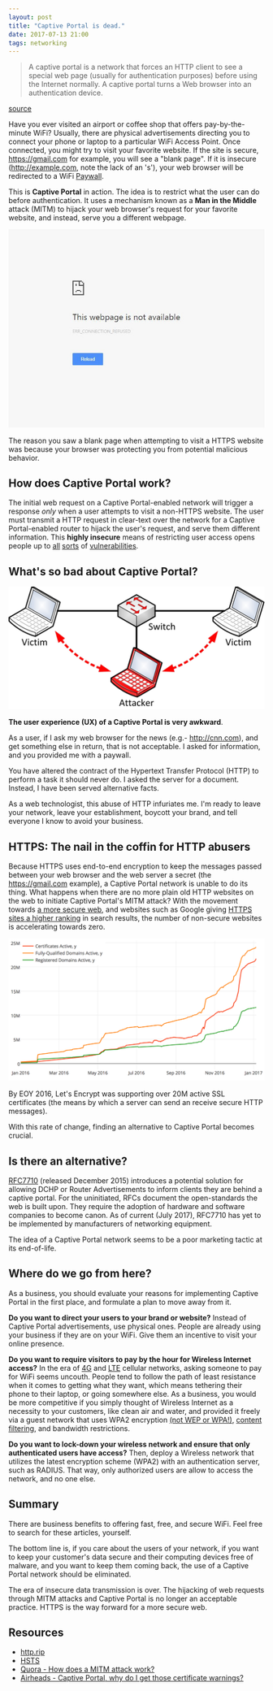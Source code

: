```yaml
---
layout: post
title: "Captive Portal is dead."
date: 2017-07-13 21:00
tags: networking
---
```


> A captive portal is a network that forces an HTTP client to see a special web
> page (usually for authentication purposes) before using the Internet normally.
> A captive portal turns a Web browser into an authentication device.

[source](https://grpugh.wordpress.com/2014/10/29/an-undocumented-change-to-captive-network-assistant-settings-in-os-x-10-10-yosemite/)

Have you ever visited an airport or coffee shop that offers pay-by-the-minute WiFi?
Usually, there are physical advertisements directing you to connect your phone or
laptop to a particular WiFi Access Point. Once connected, you might try to visit
your favorite website. If the site is secure, <https://gmail.com> for example,
you will see a "blank page". If it is insecure (<http://example.com>, note the
lack of an 's'), your web browser will be redirected to a WiFi
[Paywall](https://en.wikipedia.org/wiki/Paywall).

This is **Captive Portal** in action. The idea is to restrict what the user can do
before authentication. It uses a mechanism known as a **Man in the Middle** attack
(MITM) to hijack your web browser's request for your favorite website, and instead,
serve you a different webpage.

![Google Chrome: webpage not available](/assets/images/webpage-not-available.jpg)

The reason you saw a blank page when attempting to visit a HTTPS website was
because your browser was protecting you from potential malicious behavior.

## How does Captive Portal work?

The initial web request on a Captive Portal-enabled network will trigger a response
_only_ when a user attempts to visit a non-HTTPS website. The user must transmit
a HTTP request in clear-text over the network for a Captive Portal-enabled router
to hijack the user's request, and serve them different information. This
**highly insecure** means of restricting user access opens people up to
[all](http://http.rip/)
[sorts](https://www.troyhunt.com/ssl-is-not-about-encryption/) of
[vulnerabilities](https://arstechnica.com/tech-policy/2013/04/how-a-banner-ad-for-hs-ok/).

## What's so bad about Captive Portal?

![MITM](/assets/images/mitm.jpg)

**The user experience (UX) of a Captive Portal is very awkward**.

As a user, if I ask my web browser for the news (e.g.- <http://cnn.com>), and
get something else in return, that is not acceptable. I asked for information,
and you provided me with a paywall.

You have altered the contract of the Hypertext Transfer Protocol (HTTP) to
perform a task it should never do. I asked the server for a document. Instead, I
have been served alternative facts.

As a web technologist, this abuse of HTTP infuriates me. I'm ready to leave your
network, leave your establishment, boycott your brand, and tell everyone I know
to avoid your business.

## HTTPS: The nail in the coffin for HTTP abusers

Because HTTPS uses end-to-end encryption to keep the messages passed between your
web browser and the web server a secret (the <https://gmail.com> example),
a Captive Portal network is unable to do its thing. What happens when there are
no more plain old HTTP websites on the web to initiate Captive Portal's MITM attack?
With the movement towards
[a more secure web](https://letsencrypt.org/2014/11/18/announcing-lets-encrypt.html),
and websites such as Google giving
[HTTPS sites a higher ranking](https://webmasters.googleblog.com/2014/08/https-as-ranking-signal.html)
in search results, the number of non-secure websites is accelerating towards zero.

![Let's Encrypt 2016 Statistics](/assets/images/2016-https-cert-stats.png)

By EOY 2016, Let's Encrypt was supporting over 20M active SSL certificates (the
means by which a server can send an receive secure HTTP messages).

With this rate of change, finding an alternative to Captive Portal becomes crucial.

## Is there an alternative?

[RFC7710](https://tools.ietf.org/html/rfc7710) (released December 2015)
introduces a potential solution for allowing DCHP or Router Advertisements to
inform clients they are behind a captive portal. For the uninitiated, RFCs
document the open-standards the web is built upon. They require the adoption of
hardware and software companies to become canon. As of current (July 2017),
RFC7710 has yet to be implemented by manufacturers of networking equipment.

The idea of a Captive Portal network seems to be a poor marketing tactic at its
end-of-life.

## Where do we go from here?

As a business, you should evaluate your reasons for implementing Captive Portal
in the first place, and formulate a plan to move away from it.

**Do you want to direct your users to your brand or website?** Instead of Captive
Portal advertisements, use physical ones. People are already using your business
if they are on your WiFi. Give them an incentive to visit your online presence.

**Do you want to require visitors to pay by the hour for Wireless Internet access?**
In the era of [4G](https://en.wikipedia.org/wiki/4G)
and [LTE](https://en.wikipedia.org/wiki/LTE_(telecommunication))
cellular networks, asking someone to pay for WiFi seems uncouth.
People tend to follow the path of least resistance when it comes to getting what
they want, which means tethering their phone to their laptop, or going somewhere
else. As a business, you would be more competitive if you simply thought of
Wireless Internet as a necessity to your customers, like clean air and water, and
provided it freely via a guest network that uses WPA2 encryption
[(not WEP or WPA!)](https://www.howtogeek.com/167783/htg-explains-the-difference-between-wep-wpa-and-wpa2-wireless-encryption-and-why-it-matters/),
[content filtering](https://support.opendns.com/hc/en-us/articles/227988047-Web-Content-Filtering-and-Security),
and bandwidth restrictions.

**Do you want to lock-down your wireless network and ensure that only authenticated
users have access?** Then, deploy a Wireless network that utilizes the latest
encryption scheme (WPA2) with an authentication server, such as RADIUS. That way,
only authorized users are allow to access the network, and no one else.

## Summary

There are business benefits to offering fast, free, and secure WiFi. Feel free to
search for these articles, yourself.

The bottom line is, if you care about the users of your network, if you want to
keep your customer's data secure and their computing devices free of malware, and
you want to keep them coming back, the use of a Captive Portal network should be
eliminated.

The era of insecure data transmission is over. The hijacking of web requests through
MITM attacks and Captive Portal is no longer an acceptable practice. HTTPS is the
way forward for a more secure web.

## Resources

* [http.rip](http://http.rip/)
* [HSTS](https://en.wikipedia.org/wiki/HTTP_Strict_Transport_Security#Applicability)
* [Quora - How does a MITM attack work?](https://www.quora.com/How-does-man-in-the-middle-attack-work)
* [Airheads - Captive Portal, why do I get those certificate warnings?](http://community.arubanetworks.com/t5/Technology-Blog/Captive-Portal-why-do-I-get-those-certificate-warnings/ba-p/268921)
